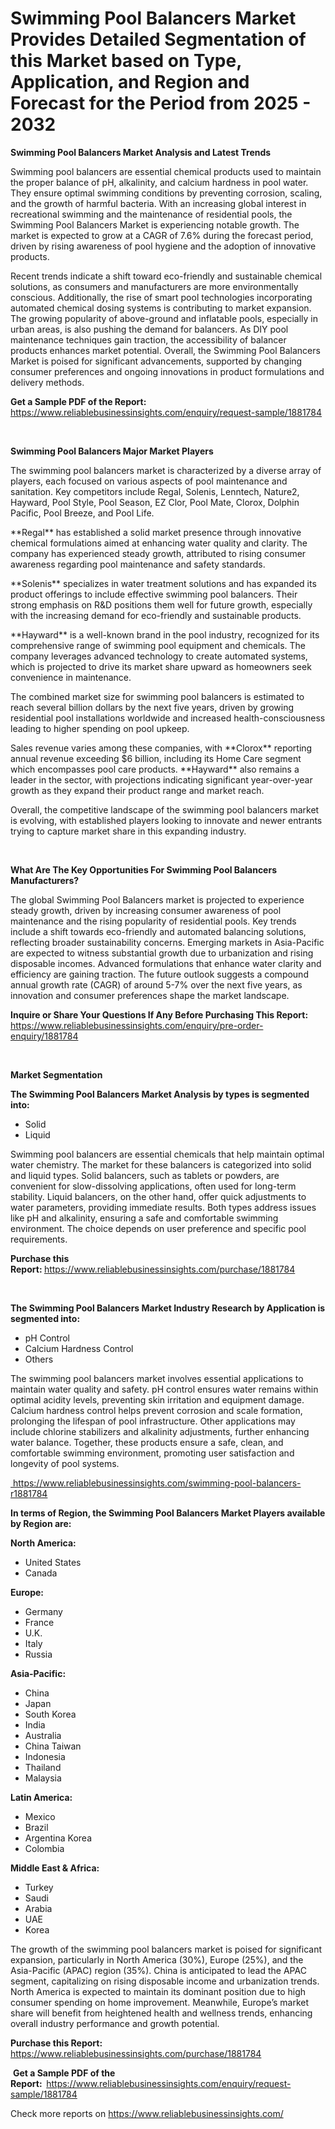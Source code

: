 <p><h1>Swimming Pool Balancers Market Provides Detailed Segmentation of this Market based on Type, Application, and Region and Forecast for the Period from 2025 - 2032</h1></p><p><strong>Swimming Pool Balancers Market Analysis and Latest Trends</strong></p>
<p><p>Swimming pool balancers are essential chemical products used to maintain the proper balance of pH, alkalinity, and calcium hardness in pool water. They ensure optimal swimming conditions by preventing corrosion, scaling, and the growth of harmful bacteria. With an increasing global interest in recreational swimming and the maintenance of residential pools, the Swimming Pool Balancers Market is experiencing notable growth. The market is expected to grow at a CAGR of 7.6% during the forecast period, driven by rising awareness of pool hygiene and the adoption of innovative products.</p><p>Recent trends indicate a shift toward eco-friendly and sustainable chemical solutions, as consumers and manufacturers are more environmentally conscious. Additionally, the rise of smart pool technologies incorporating automated chemical dosing systems is contributing to market expansion. The growing popularity of above-ground and inflatable pools, especially in urban areas, is also pushing the demand for balancers. As DIY pool maintenance techniques gain traction, the accessibility of balancer products enhances market potential. Overall, the Swimming Pool Balancers Market is poised for significant advancements, supported by changing consumer preferences and ongoing innovations in product formulations and delivery methods.</p></p>
<p><strong>Get a Sample PDF of the Report:&nbsp;</strong> <a href="https://www.reliablebusinessinsights.com/enquiry/request-sample/1881784?utm_campaign=3499&utm_medium=2&utm_source=Github&utm_content=ia&utm_term=05042025&utm_id=swimming-pool-balancers">https://www.reliablebusinessinsights.com/enquiry/request-sample/1881784</a></p>
<p>&nbsp;</p>
<p><strong>Swimming Pool Balancers Major Market Players</strong></p>
<p><p>The swimming pool balancers market is characterized by a diverse array of players, each focused on various aspects of pool maintenance and sanitation. Key competitors include Regal, Solenis, Lenntech, Nature2, Hayward, Pool Style, Pool Season, EZ Clor, Pool Mate, Clorox, Dolphin Pacific, Pool Breeze, and Pool Life. </p><p>**Regal** has established a solid market presence through innovative chemical formulations aimed at enhancing water quality and clarity. The company has experienced steady growth, attributed to rising consumer awareness regarding pool maintenance and safety standards.</p><p>**Solenis** specializes in water treatment solutions and has expanded its product offerings to include effective swimming pool balancers. Their strong emphasis on R&D positions them well for future growth, especially with the increasing demand for eco-friendly and sustainable products.</p><p>**Hayward** is a well-known brand in the pool industry, recognized for its comprehensive range of swimming pool equipment and chemicals. The company leverages advanced technology to create automated systems, which is projected to drive its market share upward as homeowners seek convenience in maintenance.</p><p>The combined market size for swimming pool balancers is estimated to reach several billion dollars by the next five years, driven by growing residential pool installations worldwide and increased health-consciousness leading to higher spending on pool upkeep.</p><p>Sales revenue varies among these companies, with **Clorox** reporting annual revenue exceeding $6 billion, including its Home Care segment which encompasses pool care products. **Hayward** also remains a leader in the sector, with projections indicating significant year-over-year growth as they expand their product range and market reach.</p><p>Overall, the competitive landscape of the swimming pool balancers market is evolving, with established players looking to innovate and newer entrants trying to capture market share in this expanding industry.</p></p>
<p>&nbsp;</p>
<p><strong>What Are The Key Opportunities For Swimming Pool Balancers Manufacturers?</strong></p>
<p><p>The global Swimming Pool Balancers market is projected to experience steady growth, driven by increasing consumer awareness of pool maintenance and the rising popularity of residential pools. Key trends include a shift towards eco-friendly and automated balancing solutions, reflecting broader sustainability concerns. Emerging markets in Asia-Pacific are expected to witness substantial growth due to urbanization and rising disposable incomes. Advanced formulations that enhance water clarity and efficiency are gaining traction. The future outlook suggests a compound annual growth rate (CAGR) of around 5-7% over the next five years, as innovation and consumer preferences shape the market landscape.</p></p>
<p><strong>Inquire or Share Your Questions If Any Before Purchasing This Report:</strong> <a href="https://www.reliablebusinessinsights.com/enquiry/pre-order-enquiry/1881784?utm_campaign=3499&utm_medium=2&utm_source=Github&utm_content=ia&utm_term=05042025&utm_id=swimming-pool-balancers">https://www.reliablebusinessinsights.com/enquiry/pre-order-enquiry/1881784</a></p>
<p>&nbsp;</p>
<p><strong>Market Segmentation</strong></p>
<p><strong>The Swimming Pool Balancers Market Analysis by types is segmented into:</strong></p>
<p><ul><li>Solid</li><li>Liquid</li></ul></p>
<p><p>Swimming pool balancers are essential chemicals that help maintain optimal water chemistry. The market for these balancers is categorized into solid and liquid types. Solid balancers, such as tablets or powders, are convenient for slow-dissolving applications, often used for long-term stability. Liquid balancers, on the other hand, offer quick adjustments to water parameters, providing immediate results. Both types address issues like pH and alkalinity, ensuring a safe and comfortable swimming environment. The choice depends on user preference and specific pool requirements.</p></p>
<p><strong>Purchase this Report:&nbsp;</strong><a href="https://www.reliablebusinessinsights.com/purchase/1881784?utm_campaign=3499&utm_medium=2&utm_source=Github&utm_content=ia&utm_term=05042025&utm_id=swimming-pool-balancers">https://www.reliablebusinessinsights.com/purchase/1881784</a></p>
<p>&nbsp;</p>
<p><strong>The Swimming Pool Balancers Market Industry Research by Application is segmented into:</strong></p>
<p><ul><li>pH Control</li><li>Calcium Hardness Control</li><li>Others</li></ul></p>
<p><p>The swimming pool balancers market involves essential applications to maintain water quality and safety. pH control ensures water remains within optimal acidity levels, preventing skin irritation and equipment damage. Calcium hardness control helps prevent corrosion and scale formation, prolonging the lifespan of pool infrastructure. Other applications may include chlorine stabilizers and alkalinity adjustments, further enhancing water balance. Together, these products ensure a safe, clean, and comfortable swimming environment, promoting user satisfaction and longevity of pool systems.</p></p>
<p><a href="https://www.reliablebusinessinsights.com/swimming-pool-balancers-r1881784?utm_campaign=3499&utm_medium=2&utm_source=Github&utm_content=ia&utm_term=05042025&utm_id=swimming-pool-balancers">&nbsp;https://www.reliablebusinessinsights.com/swimming-pool-balancers-r1881784</a></p>
<p><strong>In terms of Region, the Swimming Pool Balancers Market Players available by Region are:</strong></p>
<p>
    <p> <strong> North America: </strong>
        <ul>
            <li>United States</li>
            <li>Canada</li>
        </ul>
        </p> 
    <p> <strong> Europe: </strong>
        <ul>
            <li>Germany</li>
            <li>France</li>
            <li>U.K.</li>
            <li>Italy</li>
            <li>Russia</li>
        </ul>
        </p> 
    <p> <strong> Asia-Pacific: </strong>
        <ul>
            <li>China</li>
            <li>Japan</li>
            <li>South Korea</li>
            <li>India</li>
            <li>Australia</li>
            <li>China Taiwan</li>
            <li>Indonesia</li>
            <li>Thailand</li>
            <li>Malaysia</li>
        </ul>
        </p> 
    <p> <strong> Latin America: </strong>
        <ul>
            <li>Mexico</li>
            <li>Brazil</li>
            <li>Argentina Korea</li>
            <li>Colombia</li>
        </ul>
        </p> 
    <p> <strong> Middle East & Africa: </strong>
        <ul>
            <li>Turkey</li>
            <li>Saudi</li>
            <li>Arabia</li>
            <li>UAE</li>
            <li>Korea</li>
        </ul>
    </p>
    </p>
<p><p>The growth of the swimming pool balancers market is poised for significant expansion, particularly in North America (30%), Europe (25%), and the Asia-Pacific (APAC) region (35%). China is anticipated to lead the APAC segment, capitalizing on rising disposable income and urbanization trends. North America is expected to maintain its dominant position due to high consumer spending on home improvement. Meanwhile, Europe’s market share will benefit from heightened health and wellness trends, enhancing overall industry performance and growth potential.</p></p>
<p><strong>Purchase this Report: </strong><a href="https://www.reliablebusinessinsights.com/purchase/1881784?utm_campaign=3499&utm_medium=2&utm_source=Github&utm_content=ia&utm_term=05042025&utm_id=swimming-pool-balancers">https://www.reliablebusinessinsights.com/purchase/1881784</a></p>
<p>&nbsp;<strong>Get a Sample PDF of the Report:&nbsp;&nbsp;</strong><a href="https://www.reliablebusinessinsights.com/enquiry/request-sample/1881784?utm_campaign=3499&utm_medium=2&utm_source=Github&utm_content=ia&utm_term=05042025&utm_id=swimming-pool-balancers">https://www.reliablebusinessinsights.com/enquiry/request-sample/1881784</a></p>
<p><strong></strong></p>
<p>Check more reports on <a href="https://www.reliablebusinessinsights.com/?utm_campaign=3499&utm_medium=2&utm_source=Github&utm_content=ia&utm_term=05042025&utm_id=swimming-pool-balancers">https://www.reliablebusinessinsights.com/</a></p>